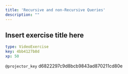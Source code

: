 ```yaml
---
title: 'Recursive and non-Recursive Queries'
description: ""
---
```


## Insert exercise title here

```yaml
type: VideoExercise
key: 4bb4127b8d
xp: 50
```

`@projector_key`
d6822297c9d8bcb9843ad870211cd80e
